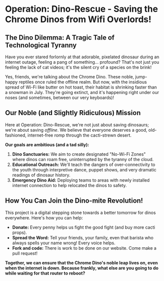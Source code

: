 # Operation: Dino-Rescue - Saving the Chrome Dinos from Wifi Overlords!

## The Dino Dilemma: A Tragic Tale of Technological Tyranny

Have you ever stared forlornly at that adorable, pixelated dinosaur during an internet outage, feeling a pang of something... profound? That's not just you feeling the lack of cat videos; it's the silent cry of a species on the brink!

Yes, friends, we're talking about the Chrome Dino. These noble, jump-happy reptiles once ruled the offline realm. But now, with the insidious spread of Wi-Fi like butter on hot toast, their habitat is shrinking faster than a snowman in July.  They're going extinct, and it's happening right under our noses (and sometimes, between our very keyboards)!

## Our Noble (and Slightly Ridiculous) Mission

Here at Operation: Dino-Rescue, we're not just about saving dinosaurs; we're about saving *offline*. We believe that everyone deserves a good, old-fashioned, internet-free romp through the cacti-strewn desert.

**Our goals are ambitious (and a tad silly):**

1.  **Dino Sanctuaries:** We aim to create designated "No-Wi-Fi Zones" where dinos can roam free, uninterrupted by the tyranny of the cloud.
2.  **Educational Outreach:** We'll teach the dangers of over-connectivity to the youth through interpretive dance, puppet shows, and very dramatic readings of dinosaur history.
3.  **Emergency Dino Aid:** Deploying teams to areas with newly installed internet connection to help relocated the dinos to safety.

## How You Can Join the Dino-mite Revolution!

This project is a digital stepping stone towards a better tomorrow for dinos everywhere.  Here's how you can help:

-   **Donate:** Every penny helps us fight the good fight (and buy more cacti props).
-   **Spread the Word:** Tell your friends, your family, even that barista who always spells your name wrong! Every voice helps.
-   **Fork and code:** There is work to be done on our website. Come make a pull request!

**Together, we can ensure that the Chrome Dino's noble leap lives on, even when the internet is down. Because frankly, what else are you going to do while waiting for that router to reboot?**
